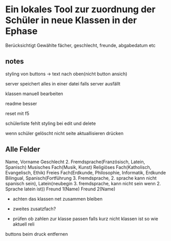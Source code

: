 # Ein lokales Tool zur zuordnung der Schüler in neue Klassen in der Ephase

Berücksichtigt Gewählte fächer, geschlecht, freunde, abgabedatum etc

## notes

styling von buttons -> text nach oben(nicht button ansich)

server speichert alles in einer datei falls server ausfällt

klassen manuell bearbeiten

readme besser

reset mit f5

schülerliste fehlt styling bei edit und delete

wenn schüler gelöscht nicht seite aktuallisieren drücken

## Alle Felder

Name, Vorname
Geschlecht
2. Fremdsprache(Französisch, Latein, Spanisch)
Musisches Fach(Musik, Kunst)
Religiöses Fach(Katholisch, Evangelisch, Ethik)
Freies Fach(Erdkunde, Philosophie, Informatik, Erdkunde Bilingual, Spanisch(Fortführung 3. Fremdsprache, 2. sprache kann nicht spanisch sein), Latein(neubegin 3. fremdsprache, kann nicht sein wenn 2. Sprache latein ist))
Freund 1(Name)
Freund 2(Name)



- achten das klassen net zusammen bleiben

- zweites zusatzfach?

- prüfen ob zahlen zur klasse passen
falls kurz nicht klassen ist so wie aktuell reli

buttons beim druck entfernen
